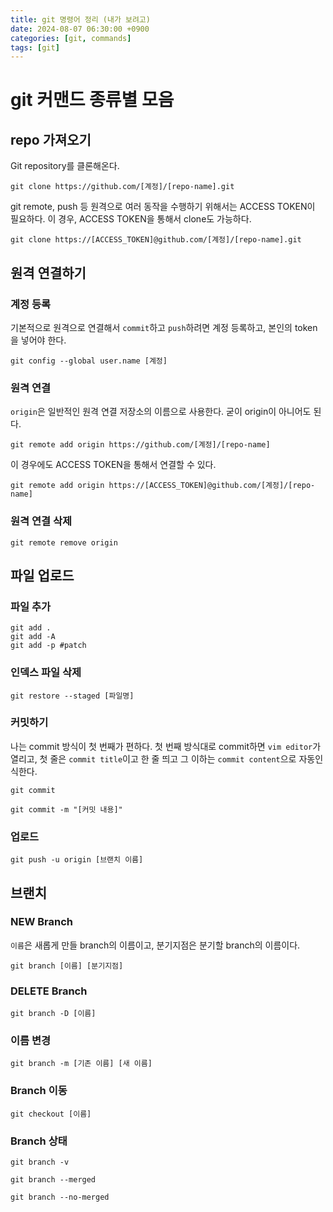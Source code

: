 ```yaml
---
title: git 명령어 정리 (내가 보려고)
date: 2024-08-07 06:30:00 +0900
categories: [git, commands]
tags: [git]
---
```


# git 커맨드 종류별 모음



## repo 가져오기

Git repository를 클론해온다.

```shell
git clone https://github.com/[계정]/[repo-name].git
```

git remote, push 등 원격으로 여러 동작을 수행하기 위해서는 ACCESS TOKEN이 필요하다. 이 경우, ACCESS TOKEN을 통해서 clone도 가능하다.

```shell
git clone https://[ACCESS_TOKEN]@github.com/[계정]/[repo-name].git
```



## 원격 연결하기

### 계정 등록

기본적으로 원격으로 연결해서 `commit`하고 `push`하려면 계정 등록하고, 본인의 token을 넣어야 한다.

```shell
git config --global user.name [계정]
```

### 원격 연결

`origin`은 일반적인 원격 연결 저장소의 이름으로 사용한다. 굳이 origin이 아니어도 된다.

```shell
git remote add origin https://github.com/[계정]/[repo-name]
```

이 경우에도 ACCESS TOKEN을 통해서 연결할 수 있다.

```shell
git remote add origin https://[ACCESS_TOKEN]@github.com/[계정]/[repo-name]
```

### 원격 연결 삭제

```shell
git remote remove origin
```



## 파일 업로드

### 파일 추가

```shell
git add .
git add -A
git add -p #patch
```

### 인덱스 파일 삭제

```shell
git restore --staged [파일명]
```

### 커밋하기

나는 commit 방식이 첫 번째가 편하다. 첫 번째 방식대로 commit하면 `vim editor`가 열리고, 첫 줄은 `commit title`이고 한 줄 띄고 그 이하는 `commit content`으로 자동인식한다.

```shell
git commit
```

```shell
git commit -m "[커밋 내용]"
```

### 업로드

```shell
git push -u origin [브랜치 이름]
```



## 브랜치

### NEW Branch

`이름`은 새롭게 만들 branch의 이름이고, 분기지점은 분기할 branch의 이름이다.

```shell
git branch [이름] [분기지점]
```

### DELETE Branch

```shell
git branch -D [이름]
```

### 이름 변경

```shell
git branch -m [기존 이름] [새 이름]
```

### Branch 이동

```shell
git checkout [이름]
```

### Branch 상태

```shell
git branch -v
```

```shell
git branch --merged
```

```shell
git branch --no-merged
```

